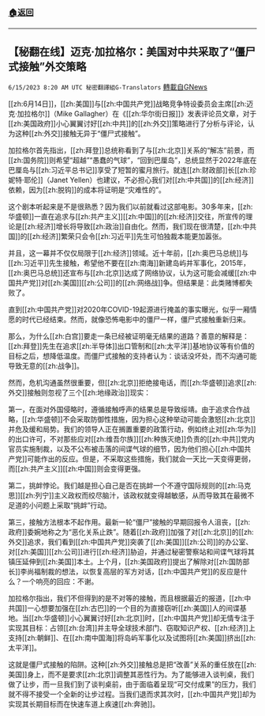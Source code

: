 ###  [:house:返回](README.md)
---


## 【秘翻在线】迈克·加拉格尔：美国对中共采取了“僵尸式接触”外交策略
`6/15/2023 8:20 AM UTC 秘密翻譯組G-Translators` [轉載自GNews](https://gnews.org/articles/1385234)

[[zh:6月14日]]，[[zh:美国]]与[[zh:中国共产党]]战略竞争特设委员会主席[[zh:迈克·加拉格尔]]（Mike Gallagher）在《[[zh:华尔街日报]]》发表评论员文章，对于[[zh:美国政府]]小心翼翼讨好[[zh:中共]]的[[zh:外交]]策略进行了分析与评论，认为这种[[zh:外交]]接触无异于“僵尸式接触”。

加拉格尔首先指出，[[zh:拜登]]总统称看到了与[[zh:北京]]关系的“解冻”前景，而[[zh:国务院]]则希望“超越”“愚蠢的气球”，“回到巴厘岛”，总统显然于2022年底在巴厘岛与[[zh:习近平总书记]]享受了短暂的蜜月旅行。就连[[zh:财政部]]长[[zh:珍妮特·耶伦]]（Janet Yellen）也建议，不必担心我们对[[zh:中共国]]的[[zh:经济]]依赖，因为[[zh:脱钩]]的成本将证明是“灾难性的”。

这个剧本听起来是不是很熟悉？因为我们以前就看过这部电影。30多年来，[[zh:华盛顿]]一直在追求与[[zh:共产主义]][[zh:中国]]的[[zh:经济]]交往，所宣传的理论是[[zh:经济]]增长将导致[[zh:政治]]自由化。然而，我们现在很清楚，[[zh:中共国]]的[[zh:经济]]繁荣只会令[[zh:习近平]]先生可怕独裁本能更加嚣张。

并且，这一幕并不仅仅局限于[[zh:经济]]领域。近十年前，[[zh:奥巴马总统]]与[[zh:习近平]]先生接触，希望他不要在[[zh:南海]]新建岛屿并军事化，2015年，[[zh:奥巴马总统]]还宣布与[[zh:北京]]达成了网络协议，认为这可能会减缓[[zh:中国共产党]]对[[zh:美国]][[zh:公司]]的[[zh:网络战]]争。但结果是：此类赌博都失败了。

直到[[zh:中国共产党]]对2020年COVID-19起源进行掩盖的事实曝光，似乎一厢情愿的时代已经结束。然而，就像恐怖电影中的僵尸一样，僵尸式接触重新归来。

那么，为什么[[zh:白宫]]要走一条已经被证明毫无结果的道路？善意的解释是：[[zh:拜登]]先生在追求[[zh:半导体]]出口管制和[[zh:太平洋]]基地协议等有价值的目标之后，想降低温度。而僵尸式接触的支持者认为：谈话没坏处，而不沟通可能导致无意的[[zh:战争]]。

然而，危机沟通虽然很重要，但[[zh:北京]]拒绝接电话，而[[zh:华盛顿]]追求[[zh:外交]]接触则忽视了三个[[zh:地缘政治]]现实：

第一，在面对外国侵略时，遵循接触呼声的结果总是导致绥靖。由于追求合作战略，[[zh:华盛顿]]不会采取防御性措施，因为担心这种举动可能会激怒[[zh:北京]]并危及缓和局势。我们的领导人正在搁置重要的政策行动，例如终止对[[zh:华为]]的出口许可，不对那些应对[[zh:维吾尔族]][[zh:种族灭绝]]负责的[[zh:中共]]党内官员实施制裁，以及不公布被击落的间谍气球的细节，因为他们担心[[zh:中国共产党]]可能作出的反应。但是，不采取这些措施，我们就会一天比一天变得更弱，而[[zh:共产主义]][[zh:中国]]则会变得更强。

第二，挑衅悖论。我们越是担心自己是否在挑衅一个不遵守国际规则的[[zh:马克思]][[zh:列宁]]主义政权而绞尽脑汁，该政权就变得越敏感，从而导致其在最微不足道的小问题上采取“挑衅”行动。

第三，接触方法根本不起作用。最新一轮“僵尸”接触的早期回报令人沮丧，[[zh:政府]]委婉地称之为“恶化关系止跌”。随着[[zh:政府]]加强了对[[zh:北京]]的[[zh:外交]]追求，我们看到[[zh:中国共产党]]突袭了[[zh:美国]][[zh:公司]]的办公室、对[[zh:美国]][[zh:公司]]进行[[zh:经济]]胁迫，并通过秘密警察站和间谍气球将其镇压延伸到[[zh:美国]]本土。上个月，[[zh:美国政府]]提出了解除对[[zh:国防部长]]李尚福制裁的想法，以恢复高层的军方对话，[[zh:中国共产党]]的反应是什么？一个响亮的回应：不谢。

加拉格尔指出，我们不但得到的是不对等的接触，而且根据最近的报道，[[zh:中共国]]一心想要加强在[[zh:古巴]]的一个目的为直接窃听[[zh:美国]]人的间谍基地。当[[zh:华盛顿]]小心翼翼讨好[[zh:北京]]时，[[zh:中国共产党]]却无情专注于实现其目标：占领[[zh:台湾]]并主导全球技术部门、窃取知识产权、[[zh:经济]]上支持[[zh:朝鲜]]、在[[zh:南中国海]]将岛屿军事化以及试图将[[zh:美国]]挤出[[zh:太平洋]]。

这就是僵尸式接触的陷阱。这种[[zh:外交]]接触总是把“改善”关系的重任放在[[zh:美国]]身上，而不是要求[[zh:北京]]调整其恶性行为。为了能够进入谈判桌，我们做了让步，而一旦我们到了谈判桌前，由于面临着呈现“可交付成果”的压力，我们就不得不接受一个全新的让步过程。当我们退而求其次时，[[zh:中国共产党]]却为实现其长期目标而在快速车道上疾速[[zh:奔驰]]。
